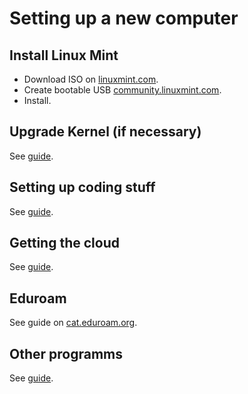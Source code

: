 # Setting up a new computer

## Install Linux Mint

- Download ISO on [linuxmint.com](https://www.linuxmint.com/).
- Create bootable USB [community.linuxmint.com](https://community.linuxmint.com/tutorial/view/744).
- Install.

## Upgrade Kernel (if necessary)
See [guide](docs/UPGRADE-KERNEL.md).

## Setting up coding stuff
See [guide](docs/CODING.md).

## Getting the cloud
See [guide](docs/CLOUD.md).

## Eduroam
See guide on [cat.eduroam.org](https://cat.eduroam.org/).

## Other programms

See [guide](docs/OTHER.md).